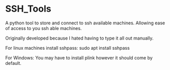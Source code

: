 # SSH_Tools
 A python tool to store and connect to ssh available machines. Allowing ease of access to you ssh able machines.

 Originally developed because I hated having to type it all out manually.

For linux machines install sshpass:
sudo apt install sshpass

For Windows:
You may have to install plink however it should come by default.
